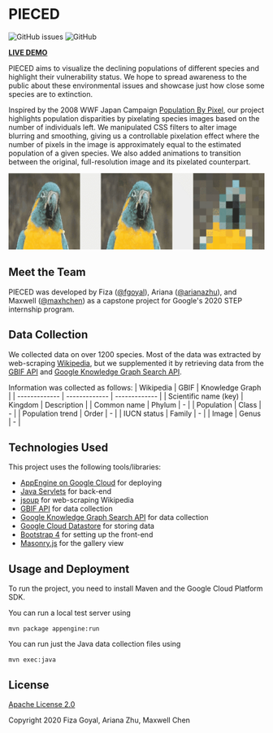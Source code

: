 # PIECED
![GitHub issues](https://img.shields.io/github/issues-raw/googleinterns/step129-2020?style=flat-square) ![GitHub](https://img.shields.io/github/license/googleinterns/step129-2020?style=flat-square)

**[LIVE DEMO](https://step129-2020.appspot.com)**

PIECED aims to visualize the declining populations of different species and highlight their vulnerability status. We hope to spread awareness to the public about these environmental issues and showcase just how close some species are to extinction.

Inspired by the 2008 WWF Japan Campaign [Population By Pixel](https://www.boredpanda.com/endagered-animals-pixels-extinction/?utm_source=google&utm_medium=organic&utm_campaign=organic), our project highlights population disparities by pixelating species images based on the number of individuals left. We manipulated CSS filters to alter image blurring and smoothing, giving us a controllable pixelation effect where the number of pixels in the image is approximately equal to the estimated population of a given species. We also added animations to transition between the original, full-resolution image and its pixelated counterpart.

<p align="center">
  <img height="150px" alt="Pixelation Demo" src="/images/macaw-x3.gif">
</p>

<!-- <p float="left" align="center">
  <img src="/images/macaw-x3.gif" width="200" />&nbsp;&nbsp;&nbsp;&nbsp;&nbsp;&nbsp;
  <img src="/images/macaw-x3.gif" width="200" />&nbsp;&nbsp;&nbsp;&nbsp;&nbsp;&nbsp;
  <img src="/images/macaw-x3.gif" width="200" />
</p> -->

## Meet the Team
PIECED was developed by Fiza ([@fgoyal](https://github.com/fgoyal)),
Ariana ([@arianazhu](https://github.com/arianazhu)), and
Maxwell ([@maxhchen](https://github.com/maxhchen)) as a capstone project for Google's
2020 STEP internship program.

## Data Collection
We collected data on over 1200 species. Most of the data was extracted by web-scraping [Wikipedia](https://en.wikipedia.org/wiki/Lists_of_organisms_by_population), but we supplemented it by retrieving data from the [GBIF API](https://www.gbif.org/developer/species) and [Google Knowledge Graph Search API](https://developers.google.com/knowledge-graph). 

Information was collected as follows: 
| Wikipedia  | GBIF | Knowledge Graph |
| ------------- | ------------- | ------------- |
| Scientific name (key)  | Kingdom  | Description |
| Common name  | Phylum  | - |
| Population  | Class  | - |
| Population trend  | Order  | - |
| IUCN status  | Family  | - |
| Image  | Genus  | - |

## Technologies Used

This project uses the following tools/libraries:

- [AppEngine on Google Cloud](https://cloud.google.com/appengine) for deploying
- [Java Servlets](https://docs.oracle.com/javaee/5/tutorial/doc/bnafe.html) for back-end
- [jsoup](https://jsoup.org/) for web-scraping Wikipedia
- [GBIF API](https://www.gbif.org/developer/species) for data collection
- [Google Knowledge Graph Search API](https://developers.google.com/knowledge-graph) for data collection
- [Google Cloud Datastore](https://cloud.google.com/datastore) for storing data
- [Bootstrap 4](https://getbootstrap.com/docs/4.5/getting-started/introduction/) for setting up the front-end
- [Masonry.js](https://masonry.desandro.com/) for the gallery view

## Usage and Deployment

To run the project, you need to install Maven and the Google Cloud
Platform SDK.

You can run a local test server using
```
mvn package appengine:run
```

You can run just the Java data collection files using
```
mvn exec:java
```

## License
[Apache License 2.0](LICENSE.md)

Copyright 2020 Fiza Goyal, Ariana Zhu, Maxwell Chen
